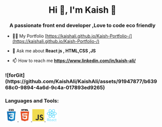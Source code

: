 <h1 align="center">Hi 👋, I'm Kaish 💸</h1>
<h3 align="center">A passionate front end developer ,Love to code eco friendly</h3>

- 👨‍💻 My Portfolio [https://kaishali.github.io/Kaish-Portfolio-/](https://kaishali.github.io/Kaish-Portfolio-/)

- 💬 Ask me about **React js , HTML,CSS ,JS**

- 📫 How to reach me **https://www.linkedin.com/in/kaish-ali/**

<h3 align="left">![forGit](https://github.com/KaishAli/KaishAli/assets/91947877/b63968c0-9894-4a6d-9c4a-017893ed9265)</h3>
<p align="left">
</p>

<h3 align="left">Languages and Tools:</h3>
<p align="left"> <a href="https://www.w3schools.com/css/" target="_blank" rel="noreferrer"> <img src="https://raw.githubusercontent.com/devicons/devicon/master/icons/css3/css3-original-wordmark.svg" alt="css3" width="40" height="40"/> </a> <a href="https://www.w3.org/html/" target="_blank" rel="noreferrer"> <img src="https://raw.githubusercontent.com/devicons/devicon/master/icons/html5/html5-original-wordmark.svg" alt="html5" width="40" height="40"/> </a> <a href="https://developer.mozilla.org/en-US/docs/Web/JavaScript" target="_blank" rel="noreferrer"> <img src="https://raw.githubusercontent.com/devicons/devicon/master/icons/javascript/javascript-original.svg" alt="javascript" width="40" height="40"/> </a> <a href="https://reactjs.org/" target="_blank" rel="noreferrer"> <img src="https://raw.githubusercontent.com/devicons/devicon/master/icons/react/react-original-wordmark.svg" alt="react" width="40" height="40"/> </a> </p>
<!---
KaishAli/KaishAli is a ✨ special ✨ repository because its `README.md` (this file) appears on your GitHub profile.
You can click the Preview link to take a look at your changes.
--->
